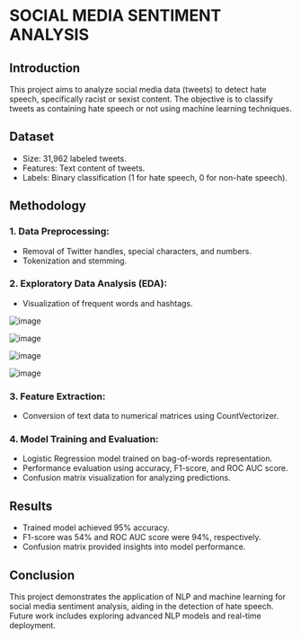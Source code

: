 # SOCIAL MEDIA SENTIMENT ANALYSIS

## Introduction
This project aims to analyze social media data (tweets) to detect hate speech, specifically racist or sexist content. The objective is to classify tweets as containing hate speech or not using machine learning techniques.

## Dataset
- Size: 31,962 labeled tweets.
- Features: Text content of tweets.
- Labels: Binary classification (1 for hate speech, 0 for non-hate speech).
  
## Methodology

### 1. Data Preprocessing:
 - Removal of Twitter handles, special characters, and numbers.
 - Tokenization and stemming.

### 2. Exploratory Data Analysis (EDA):

 - Visualization of frequent words and hashtags.
  
![image](https://github.com/user-attachments/assets/024ba065-504f-4cb7-a3a5-302639c20b79)

![image](https://github.com/user-attachments/assets/dad64294-afb9-4c37-b6e3-599672eeb6d1)

![image](https://github.com/user-attachments/assets/f98389bb-a6b8-4ce0-bef8-1f2bccaba66b)

![image](https://github.com/user-attachments/assets/f58a9d47-feb1-4272-8749-0a67f4a7a155)

### 3. Feature Extraction:

 - Conversion of text data to numerical matrices using CountVectorizer.

### 4. Model Training and Evaluation:

 - Logistic Regression model trained on bag-of-words representation.
 - Performance evaluation using accuracy, F1-score, and ROC AUC score.
 - Confusion matrix visualization for analyzing predictions.

## Results
- Trained model achieved 95% accuracy.
- F1-score was 54% and ROC AUC score were 94%, respectively.
- Confusion matrix provided insights into model performance.

## Conclusion
This project demonstrates the application of NLP and machine learning for social media sentiment analysis, aiding in the detection of hate speech. Future work includes exploring advanced NLP models and real-time deployment.






